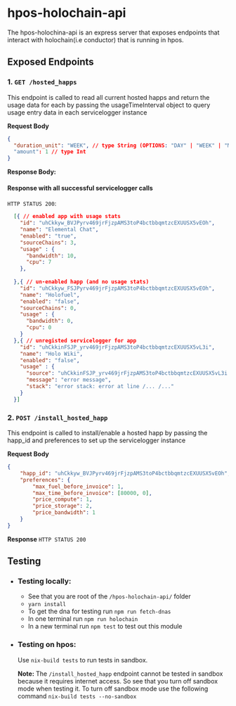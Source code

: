 # hpos-holochain-api

The hpos-holochina-api is an express server that exposes endpoints that interact with holochain(i.e conductor) that is running in hpos.

## Exposed Endpoints

### 1. `GET /hosted_happs`
This endpoint is called to read all current hosted happs and return the usage data for each by passing the usageTimeInterval object to query usage entry data in each servicelogger instance

**Request Body**
```json
{
  "duration_unit": "WEEK", // type String (OPTIONS: "DAY" | "WEEK" | "MONTH" | "YEAR")
  "amount": 1 // type Int
}
```

**Response Body:**
#### Response with all successful servicelogger calls
`HTTP STATUS 200`:
```json
  [{ // enabled app with usage stats
    "id": "uhCkkyw_BVJPyrv469jrFjzpAMS3toP4bctbbqmtzcEXUUSX5vEOh",
    "name": "Elemental Chat",
    "enabled": "true",
    "sourceChains": 3,
    "usage" : {
      "bandwidth": 10,
      "cpu": 7
    },
    
  },{ // un-enabled happ (and no usage stats)
    "id": "uhCkkyw_FSJPyrv469jrFjzpAMS3toP4bctbbqmtzcEXUUSX5vEOh",
    "name": "Holofuel",
    "enabled": "false",
    "sourceChains": 0,
    "usage" : {
      "bandwidth": 0,
      "cpu": 0
    }
  },{ // unregisted servicelogger for app
    "id": "uhCkkinFSJP_yrv469jrFjzpAMS3toP4bctbbqmtzcEXUUSX5vL3i",
    "name": "Holo Wiki",
    "enabled": "false",
    "usage" : {
      "source": "uhCkkinFSJP_yrv469jrFjzpAMS3toP4bctbbqmtzcEXUUSX5vL3i::servicelogger",
      "message": "error message",
      "stack": "error stack: error at line /... /..."
    }
  }]
```

### 2. `POST /install_hosted_happ`
This endpoint is called to install/enable a hosted happ by passing the happ_id and preferences to set up the servicelogger instance

**Request Body**
```json
{
    "happ_id": "uhCkkyw_BVJPyrv469jrFjzpAMS3toP4bctbbqmtzcEXUUSX5vEOh",
    "preferences": {
        "max_fuel_before_invoice": 1,
        "max_time_before_invoice": [80000, 0],
        "price_compute": 1,
        "price_storage": 2,
        "price_bandwidth": 1
    }
}
```
**Response**
`HTTP STATUS 200`


## Testing
- ### Testing locally:
  - See that you are root of the `/hpos-holochain-api/` folder
  - `yarn install`
  - To get the dna for testing run `npm run fetch-dnas`
  - In one terminal run `npm run holochain`
  - In a new terminal run `npm test` to test out this module

- ### Testing on hpos:

    Use `nix-build tests` to run tests in sandbox.

    **Note:** The `/install_hosted_happ` endpoint cannot be tested in sandbox because it requires internet access. So see that you turn off sandbox mode when testing it.
    To turn off sandbox mode use the following command
    `nix-build tests --no-sandbox`
